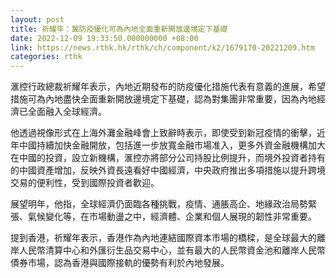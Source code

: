 ```yaml
---
layout: post
title: 祈耀年：冀防疫優化可為內地全面重新開放邊境定下基礎
date: 2022-12-09 19:33:50.000000000 +08:00
link: https://news.rthk.hk/rthk/ch/component/k2/1679170-20221209.htm
categories: rthk
---
```


滙控行政總裁祈耀年表示，內地近期發布的防疫優化措施代表有意義的進展，希望措施可為內地盡快全面重新開放邊境定下基礎，認為對集團非常重要，因為內地經濟已全面融入全球經濟。

他透過視像形式在上海外灘金融峰會上致辭時表示，即使受到新冠疫情的衝擊，近年中國持續加快金融開放，包括進一步放寬金融市場准入，更多外資金融機構加大在中國的投資，設立新機構，滙控亦將部分公司持股比例提升，而境外投資者持有的中國資產增加，反映外資長遠看好中國經濟，中央政府推出多項措施以提升跨境交易的便利性，受到國際投資者歡迎。

展望明年，他指，全球經濟仍面臨各種挑戰，疫情、通脹高企、地緣政治局勢緊張、氣候變化等，在市場動盪之中，經濟體、企業和個人展現的韌性非常重要。

提到香港，祈耀年表示，香港作為內地連結國際資本市場的橋樑，是全球最大的離岸人民幣清算中心和外匯衍生品交易中心，並有最大的人民幣資金池和離岸人民幣債券市場，認為香港與國際接軌的優勢有利於內地發展。
